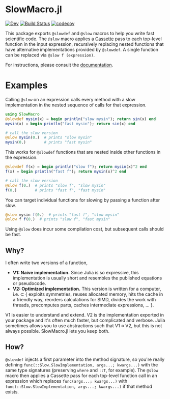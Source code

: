 # SlowMacro.jl

<!-- [![Stable](https://img.shields.io/badge/docs-stable-blue.svg)](https://xzackli.github.io/SlowMacro.jl/stable) -->
[![Dev](https://img.shields.io/badge/docs-dev-blue.svg)](https://xzackli.github.io/SlowMacro.jl/dev)
[![Build Status](https://github.com/xzackli/SlowMacro.jl/workflows/CI/badge.svg)](https://github.com/xzackli/SlowMacro.jl/actions)
[![codecov](https://codecov.io/gh/xzackli/SlowMacro.jl/branch/main/graph/badge.svg?token=rM1AU0MQ38)](https://codecov.io/gh/xzackli/SlowMacro.jl)

This package exports `@slowdef` and `@slow` macros to help you write fast scientific code. The `@slow` macro applies a [Cassette](https://github.com/JuliaLabs/Cassette.jl) pass to each 
top-level function in the input expression, recursively replacing nested functions that have alternative implementations provided by `@slowdef`.
A single function can be replaced via `@slow f (expression)`. 

For instructions, please consult the [documentation](https://xzackli.github.io/SlowMacro.jl/dev).


# Examples

Calling `@slow` on an expression calls every method with a slow implementation
in the nested sequence of calls for that expression.

```julia
using SlowMacro
@slowdef mysin(x) = begin println("slow mysin"); return sin(x) end
mysin(x) = begin println("fast mysin"); return sin(x) end

# call the slow version
@slow mysin(0.)  # prints "slow mysin"
mysin(0.)        # prints "fast mysin"
```

This works for `@slowdef` functions that are nested inside other functions in the expression.

```julia
@slowdef f(x) = begin println("slow f"); return mysin(x)^2 end
f(x) = begin println("fast f"); return mysin(x)^2 end

# call the slow version
@slow f(0.)  # prints "slow f", "slow mysin"
f(0.)        # prints "fast f", "fast mysin"
```

You can target individual functions for slowing by passing a function after slow.

```julia
@slow mysin f(0.)  # prints "fast f", "slow mysin"
@slow f f(0.)  # prints "slow f", "fast mysin"
```

Using `@slow` does incur some compilation cost, but subsequent calls should be fast.

## Why?

I often write two versions of a function,

* **V1: Naive implementation.** Since Julia is so expressive, this implementation is usually short and resembles the published equations or pseudocode.
* **V2: Optimized implementation.** This version is written for a computer, i.e. ⊂ { exploits symmetries, reuses allocated memory, hits the cache in a friendly way, reorders calculations for SIMD, divides the work with threads, precomputes parts, caches intermediate expressions, ... }.

V1 is easier to understand and extend. V2 is the implementation exported in your package and it's often much faster, but complicated and verbose. Julia sometimes allows you to use abstractions such that V1 ≈ V2, but this is not always possible. SlowMacro.jl lets you keep both.

## How?

`@slowdef` injects a first parameter into the method signature, so you're really defining `func(::Slow.SlowImplementation, args...; kwargs...)` with the same type signatures (preserving `where` and `::T`, for example). The `@slow` macro then applies a Cassette pass for each top-level function call in an expression which replaces `func(args...; kwargs...)` with `func(::Slow.SlowImplementation, args...; kwargs...)` if that method exists.
